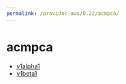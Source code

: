 ```yaml
---
permalink: /provider-aws/0.22/acmpca/
---
```


# acmpca



* [v1alpha1](v1alpha1/index.md)
* [v1beta1](v1beta1/index.md)